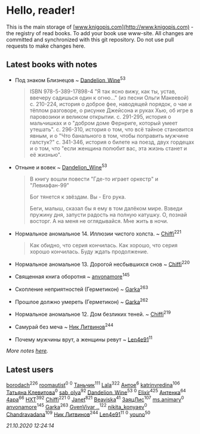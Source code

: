 # Hello, reader!
This is the main storage of [www.knigopis.com](http://www.knigopis.com) - the registry of read books.
To add your book use www-site. All changes are committed and synchronized with this git repository.
Do not use pull requests to make changes here.


## Latest books with notes
* Под знаком Близнецов ~ [Dandelion_Wine](users/586/58602788-vkontakte)<sup>53</sup>
    > ISBN 978-5-389-17898-4
    > "Я так ясно вижу, как ты, устав, ввечеру садишься один к огню..." (из песни Ольги Макеевой)
    > с. 210-224, история о доброе фее, наводящей порядок, о чае и тёплом разговоре, о рисунке Джейсона и руках Хью, об игре в паровозики и великом открытии.
    > с. 291-295, история о мальчишках и о "добром доме Фернриге, который умеет утешать".
    > с. 296-310, история о том, что всё тайное становится явным, и о "Что банального в том, чтобы поправить мужчине галстук?"
    > с. 341-346, история о билете на поезд, двух гордецах и о том, что "если женщина полюбит вас, эта жизнь станет и её жизнью".

* Отныне и вовек ~ [Dandelion_Wine](users/586/58602788-vkontakte)<sup>53</sup>
    > В книгу вошли повести "Где-то играет оркестр" и "Левиафан-99"
    > 
    > Бог тянется к звёздам. Вы - Его рука.
    > 
    > Беги, малыш, сказал бы я ему в том далёком мире. Взведи пружину дня, запусти радость на полную катушку. О, познай восторг. А на меня не оглядывайся. Мне жить в ночи.

* Нормальное аномальное 14. Иллюзии чистого холста. ~ [Chiffi](users/105/105831994080785626680-google)<sup>221</sup>
    > Как обидно, что серия кончилась. Как хорошо, что серия хорошо кончилась. Буду ждать продолжение.

* Нормальное аномальное 13. Дорогой несбывшихся снов ~ [Chiffi](users/105/105831994080785626680-google)<sup>220</sup>

* Священная книга оборотня ~ [anvonamore](users/595/5957175-vkontakte)<sup>145</sup>

* Скопление неприятностей (Герметикон) ~ [Garka](users/115/115753719718250012620-google)<sup>263</sup>

* Прошлое должно умереть (Герметикон) ~ [Garka](users/115/115753719718250012620-google)<sup>262</sup>

* Нормальное аномальное 12. Дом безликих теней. ~ [Chiffi](users/105/105831994080785626680-google)<sup>219</sup>

* Самурай без меча ~ [Ник Литвинов](users/241/241974816-vkontakte)<sup>244</sup>

* Почему мужчины врут, а женщины ревут ~ [Len4e91](users/254/254448176-yandex)<sup>11</sup>


_More notes [here](latest_books_with_notes.md)._


## Latest users
[borodach](users/157/15706320-vkontakte)<sup>226</sup> 
[roomautist](users/231/231667059-vkontakte)<sup>0</sup> 
[](users/251/251583481-vkontakte)<sup>0</sup> 
[Таньчик](users/209/2096581563762610-facebook)<sup>111</sup> 
[Lala](users/761/76187635-vkontakte)<sup>322</sup> 
[Антое](users/577/57776720-vkontakte)<sup>6</sup> 
[katrinvredina](users/233/2336755-vkontakte)<sup>106</sup> 
[Татьяна Клевитова](users/103/103833277292487584186-googleplus)<sup>0</sup> 
[sab_olya](users/139/139338401-vkontakte)<sup>92</sup> 
[Dandelion_Wine](users/586/58602788-vkontakte)<sup>53</sup> 
[](users/947/9478325038588396490-mailru)<sup>0</sup> 
[Elixir](users/115/115826717712507836033-google)<sup>425</sup> 
[Антенка](users/118/118158645037334943900-google)<sup>64</sup> 
[4apa](users/117/117392596378069249667-google)<sup>66</sup> 
[HXT](users/100/100002563462782-facebook)<sup>392</sup> 
[Chiffi](users/105/105831994080785626680-google)<sup>221</sup> 
[](users/101/101012265752942145432-google)<sup>0</sup> 
[Janet](users/108/108113656204404967440-google)<sup>821</sup> 
[Beaviska](users/102/10202544960024508-facebook)<sup>41</sup> 
[ЗаяцЛис](users/112/112388384595246311466-google)<sup>107</sup> 
[ms.animary](users/217/217125362-vkontakte)<sup>0</sup> 
[anvonamore](users/595/5957175-vkontakte)<sup>145</sup> 
[Garka](users/115/115753719718250012620-google)<sup>263</sup> 
[GvenVivar ..](users/158/158266434925901-facebook)<sup>122</sup> 
[nikita_konyaev](users/766/76641149-vkontakte)<sup>0</sup> 
[Chandravadana](users/105/105866022348292919948-google)<sup>109</sup> 
[Ник Литвинов](users/241/241974816-vkontakte)<sup>244</sup> 
[Len4e91](users/254/254448176-yandex)<sup>11</sup> 
[](users/106/106383650641170242772-google)<sup>0</sup> 
[youno](users/302/302928912-vkontakte)<sup>50</sup> 


_21.10.2020 12:24:14_
